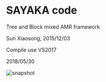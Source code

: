 
# SAYAKA code

Tree and Block mixed AMR framework

Sun Xiaosong, 2015/12/03


Compile use VS2017 

2018/05/30

![snapshot](https://github.com/haloless/SayakaAmr/raw/master/doc/snap_elbow.png)


